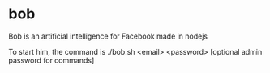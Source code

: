# bob
Bob is an artificial intelligence for Facebook made in nodejs

To start him, the command is ./bob.sh \<email\> \<password\> [optional admin password for commands]
